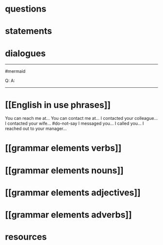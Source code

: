 # questions

# statements

# dialogues
---
#mermaid 

Q: 
A: 

---

# [[English in use phrases]]
You can reach me at...
You can contact me at...
I contacted your colleague...
I contacted your wife... #do-not-say
I messaged you...
I called you... 
I reached out to your manager...


# [[grammar elements verbs]]

# [[grammar elements nouns]]

# [[grammar elements adjectives]]

# [[grammar elements adverbs]]

# resources

